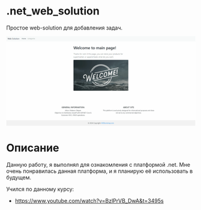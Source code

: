# .net_web_solution
Простое web-solution для добавления задач.

![Solution](web_solution.gif)

# Описание
Данную работу, я выполнял для ознакомления с платформой .net. 
Мне очень понравилась данная платформа, и я планирую её использовать в будущем.

Учился по данному курсу:
- https://www.youtube.com/watch?v=BzlPrVB_DwA&t=3495s
